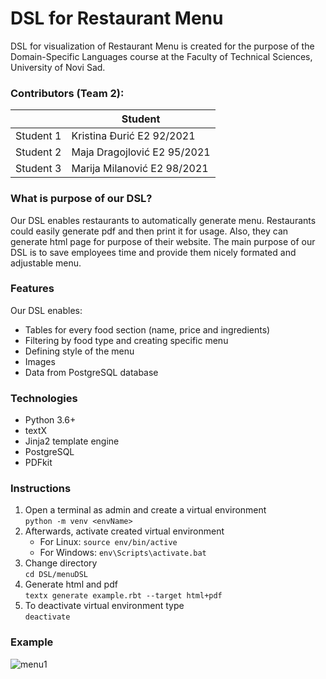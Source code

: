 # DSL for Restaurant Menu
DSL for visualization of Restaurant Menu is created for the purpose of the Domain-Specific Languages course at the Faculty of Technical Sciences, University of Novi Sad. 

### Contributors (Team 2):
|  | Student |
| ------ | ------ |
| Student 1 | Kristina Đurić E2 92/2021 | 
| Student 2 | Maja Dragojlović E2 95/2021 | 
| Student 3 | Marija Milanović E2 98/2021 |


### What is purpose of our DSL?
Our DSL enables restaurants to automatically generate menu. Restaurants could easily generate pdf and then print it for usage. Also, they can generate html page for purpose of their website. The main purpose of our DSL is to save employees time and provide them nicely formated and adjustable menu.

### Features
Our DSL enables:
- Tables for every food section (name, price and ingredients)
- Filtering by food type and creating specific menu
- Defining style of the menu
- Images
- Data from PostgreSQL database

### Technologies
- Python 3.6+
- textX
- Jinja2 template engine
- PostgreSQL
- PDFkit

### Instructions
1. Open a terminal as admin and create a virtual environment <br>
```python -m venv <envName>```
2. Afterwards, activate created virtual environment
   - For Linux: 
    ```source env/bin/active```
   - For Windows:
     ```env\Scripts\activate.bat```
3. Change directory <br>
```cd DSL/menuDSL```
5. Generate html and pdf <br>
```textx generate example.rbt --target html+pdf```
6. To deactivate virtual environment type <br>
```deactivate```

### Example
![menu1](https://user-images.githubusercontent.com/57723883/169604697-a259adcd-3f0b-4b75-b2dd-aa9cc614d70b.png)





